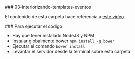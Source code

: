 ### 03-interiorizando-templates-eventos

El contenido de esta carpeta hace referencia a [este video](https://youtu.be/R8Ntvjh09X8)

### Para ejecutar el código

* Hay que tener instalado NodeJS y NPM
* Instalar globalmente bower ``` npm install -g bower ```
* Ejecutar el comando ``` bower install ```
* Levantar el servidor desde la terminal sobre esta carpeta